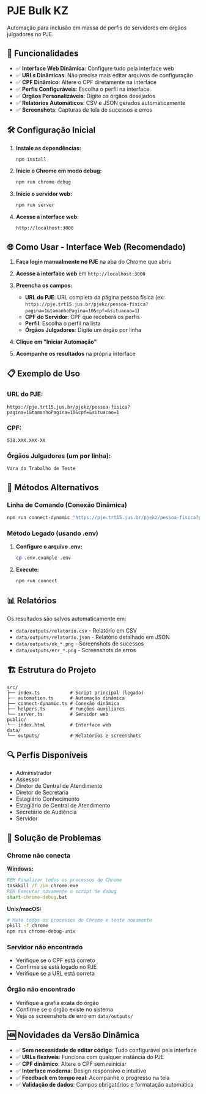 # PJE Bulk KZ

Automação para inclusão em massa de perfis de servidores em órgãos julgadores no PJE.

## 🚀 Funcionalidades

- ✅ **Interface Web Dinâmica**: Configure tudo pela interface web
- ✅ **URLs Dinâmicas**: Não precisa mais editar arquivos de configuração
- ✅ **CPF Dinâmico**: Altere o CPF diretamente na interface
- ✅ **Perfis Configuráveis**: Escolha o perfil na interface
- ✅ **Órgãos Personalizáveis**: Digite os órgãos desejados
- ✅ **Relatórios Automáticos**: CSV e JSON gerados automaticamente
- ✅ **Screenshots**: Capturas de tela de sucessos e erros

## 🛠️ Configuração Inicial

1. **Instale as dependências:**
   ```bash
   npm install
   ```

2. **Inicie o Chrome em modo debug:**
   ```bash
   npm run chrome-debug
   ```

3. **Inicie o servidor web:**
   ```bash
   npm run server
   ```

4. **Acesse a interface web:**
   ```
   http://localhost:3000
   ```

## 🌐 Como Usar - Interface Web (Recomendado)

1. **Faça login manualmente no PJE** na aba do Chrome que abriu

2. **Acesse a interface web** em `http://localhost:3000`

3. **Preencha os campos:**
   - **URL do PJE**: URL completa da página pessoa física (ex: `https://pje.trt15.jus.br/pjekz/pessoa-fisica?pagina=1&tamanhoPagina=10&cpf=&situacao=1`)
   - **CPF do Servidor**: CPF que receberá os perfis
   - **Perfil**: Escolha o perfil na lista
   - **Órgãos Julgadores**: Digite um órgão por linha

4. **Clique em "Iniciar Automação"**

5. **Acompanhe os resultados** na própria interface

## 📋 Exemplo de Uso

### URL do PJE:
```
https://pje.trt15.jus.br/pjekz/pessoa-fisica?pagina=1&tamanhoPagina=10&cpf=&situacao=1
```

### CPF:
```
530.XXX.XXX-XX
```

### Órgãos Julgadores (um por linha):
```
Vara do Trabalho de Teste
```

## 🔧 Métodos Alternativos

### Linha de Comando (Conexão Dinâmica)

```bash
npm run connect-dynamic "https://pje.trt15.jus.br/pjekz/pessoa-fisica?pagina=1&tamanhoPagina=10&cpf=&situacao=1" "530.361.406-97" "Servidor" "Vara do Trabalho de Orlândia,1ª VT de Ribeirão Preto"
```

### Método Legado (usando .env)

1. **Configure o arquivo .env:**
   ```bash
   cp .env.example .env
   ```

2. **Execute:**
   ```bash
   npm run connect
   ```

## 📊 Relatórios

Os resultados são salvos automaticamente em:
- `data/outputs/relatorio.csv` - Relatório em CSV
- `data/outputs/relatorio.json` - Relatório detalhado em JSON
- `data/outputs/ok_*.png` - Screenshots de sucessos
- `data/outputs/err_*.png` - Screenshots de erros

## 🏗️ Estrutura do Projeto

```
src/
├── index.ts           # Script principal (legado)
├── automation.ts      # Automação dinâmica
├── connect-dynamic.ts # Conexão dinâmica
├── helpers.ts         # Funções auxiliares
└── server.ts          # Servidor web
public/
└── index.html         # Interface web
data/
└── outputs/           # Relatórios e screenshots
```

## 🔍 Perfis Disponíveis

- Administrador
- Assessor
- Diretor de Central de Atendimento
- Diretor de Secretaria
- Estagiário Conhecimento
- Estagiário de Central de Atendimento
- Secretário de Audiência
- Servidor

## 🚨 Solução de Problemas

### Chrome não conecta

**Windows:**
```cmd
REM Finalizar todos os processos do Chrome
taskkill /f /im chrome.exe
REM Executar novamente o script de debug
start-chrome-debug.bat
```

**Unix/macOS:**
```bash
# Mate todos os processos do Chrome e tente novamente
pkill -f chrome
npm run chrome-debug-unix
```

### Servidor não encontrado
- Verifique se o CPF está correto
- Confirme se está logado no PJE
- Verifique se a URL está correta

### Órgão não encontrado
- Verifique a grafia exata do órgão
- Confirme se o órgão existe no sistema
- Veja os screenshots de erro em `data/outputs/`

## 🆕 Novidades da Versão Dinâmica

- ✅ **Sem necessidade de editar código**: Tudo configurável pela interface
- ✅ **URLs flexíveis**: Funciona com qualquer instância do PJE
- ✅ **CPF dinâmico**: Altere o CPF sem reiniciar
- ✅ **Interface moderna**: Design responsivo e intuitivo
- ✅ **Feedback em tempo real**: Acompanhe o progresso na tela
- ✅ **Validação de dados**: Campos obrigatórios e formatação automática
